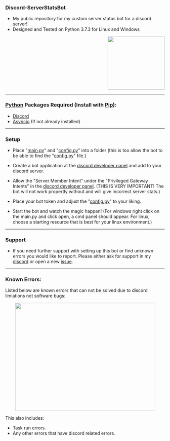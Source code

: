 ### Discord-ServerStatsBot
- My public repository for my custom server status bot for a discord server! 
- Designed and Tested on Python 3.7.3 for Linux and Windows

<p align="right">
  <img height="168" width="180" alt="" src="https://media.discordapp.net/attachments/812850453778792469/827739980876087296/unknown.png" />
</p>

---
### [Python](https://www.python.org/downloads/) Packages Required (Install with [Pip](https://pip.pypa.io/en/stable/installing/)):
- [Discord](https://pypi.org/project/discord.py/)
- [Asyncio](https://pypi.org/project/asyncio/) (If not already installed)
---
### Setup
- Place "[main.py](https://github.com/WebTheDev/serverstatsbot/blob/main/main.py)" and "[config.py](https://github.com/WebTheDev/serverstatsbot/blob/main/config.py)" into a folder (this is too allow the bot to be able to find the "[config.py](https://github.com/WebTheDev/serverstatsbot/blob/main/config.py)" file.)

- Create a bot application at the [discord developer panel](https://discord.com/developers/applications) and add to your discord server.

- Allow the "Server Member Intent" under the "Privileged Gateway Intents" in the [discord developer panel](https://discord.com/developers/applications). (THIS IS VERY IMPORTANT! The bot will not work propertly without and will give incorrect server stats.)

- Place your bot token and adjust the "[config.py](https://github.com/WebTheDev/serverstatsbot/blob/main/config.py)" to your liking.

- Start the bot and watch the magic happen! (For windows right click on the main.py and click open, a cmd panel should appear. For linux, choose a starting resource that is best for your linux environment.) 
---
### Support
- If you need further support with setting up this bot or find unknown errors you would like to report. Please either ask for support in my [discord](https://discord.gg/kejhHFrA9t) or open a new [issue](https://github.com/WebTheDev/serverstatsbot/issues).
---
### Known Errors:
Listed below are known errors that can not be solved due to discord limiations not software bugs:

<p align="center">
  <img height="341" width="443" alt="" src="https://media.discordapp.net/attachments/812850453778792469/827737318482903060/unknown.png" />
</p>

This also includes:
- Task run errors.
- Any other errors that have discord related errors.
